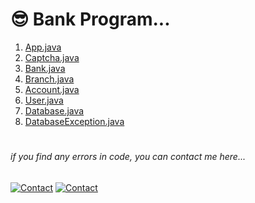  # 😎 Bank Program...

1. [App.java](src/App.java)
2. [Captcha.java](src/com/javabank/bank/Captcha.java)
3. [Bank.java](src/com/javabank/bank/Bank.java)
4. [Branch.java](src/com/javabank/bank/Branch.java)
5. [Account.java](src/com/javabank/bank/Account.java)
6. [User.java](src/com/javabank/bank/User.java)
7. [Database.java](src/com/javabank/bank/Database.java)
8. [DatabaseException.java](src/com/javabank/bank/DatabaseException.java)

#

###### _if you find any errors in code, you can contact me here..._
[![Contact](https://img.shields.io/badge/chat-2d2f2e?style=for-the-badge&logo=whatsapp)](https://api.whatsapp.com/send?phone=919723430561&text=Hi)
[![Contact](https://img.shields.io/badge/Instagram-2d2f2e?style=for-the-badge&logo=instagram)](https://instagram.com/jay__s__p)